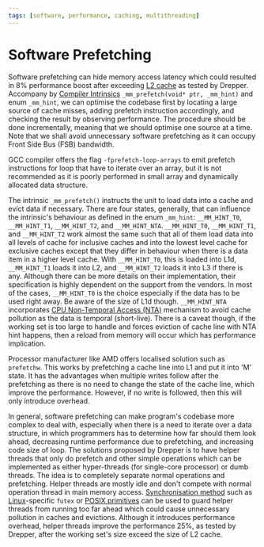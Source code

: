 ```yaml
---
tags: [software, performance, caching, multithreading]
---
```


# Software Prefetching

Software prefetching can hide memory access latency which could resulted in 8%
performance boost after exceeding [L2 cache](202403191017.md) as tested by
Drepper. Accompany by [Compiler Intrinsics](202404151959.md) `_mm_prefetch(void*
ptr, _mm_hint)` and enum `_mm_hint`, we can optimise the codebase first by
locating a large source of cache misses, adding prefetch instruction
accordingly, and checking the result by observing performance. The procedure
should be done incrementally, meaning that we should optimise one source at a
time. Note that we shall avoid unnecessary software prefetching as it can occupy
Front Side Bus (FSB) bandwidth.

GCC compiler offers the flag `-fprefetch-loop-arrays` to emit prefetch
instructions for loop that have to iterate over an array, but it is not
recommended as it is poorly performed in small array and dynamically allocated
data structure.

The intrinsic `_mm_prefetch()` instructs the unit to load data into a cache and
evict data if necessary. There are four states, generally, that can influence
the intrinsic's behaviour as defined in the enum `_mm_hint`: `__MM_HINT_T0`,
`__MM_HINT_T1`, `__MM_HINT_T2`, and `__MM_HINT_NTA`. `__MM_HINT_T0`,
`__MM_HINT_T1`, and `__MM_HINT_T2` work almost the same such that all of them
load data into all levels of cache for inclusive caches and into the lowest
level cache for exclusive caches except that they differ in behaviour when there
is a data item in a higher level cache. With `__MM_HINT_T0`, this is loaded into
L1d, `__MM_HINT_T1` loads it into L2, and `__MM_HINT_T2` loads it into L3 if
there is any. Although there can be more details on their implementation, their
specification is highly dependent on the support from the vendors. In most of
the cases, `__MM_HINT_T0` is the choice especially if the data has to be used
right away. Be aware of the size of L1d though. `__MM_HINT_NTA` incorporates
[CPU Non-Temporal Access (NTA)](202407122002.md) mechanism to avoid cache
pollution as the data is temporal (short-live). There is a caveat though, if the
working set is too large to handle and forces eviction of cache line with NTA
hint happens, then a reload from memory will occur which has performance
implication.

Processor manufacturer like AMD offers localised solution such as `prefetchw`.
This works by prefetching a cache line into L1 and put it into 'M' state. It has
the advantages when multiple writes follow after the prefetching as there is no
need to change the state of the cache line, which improve the performance.
However, if no write is followed, then this will only introduce overhead.

In general, software prefetching can make program's codebase more complex to
deal with, especially when there is a need to iterate over a data structure, in
which programmers has to determine how far should them look ahead, decreasing
runtime performance due to prefetching, and increasing code size of loop. The
solutions proposed by Drepper is to have helper threads that only do prefetch
and other simple operations which can be implemented as either hyper-threads
(for single-core processor) or dumb threads. The idea is to completely separate
normal operations and prefetching. Helper threads are mostly idle and don't
compete with normal operation thread in main memory access. [Synchronisation method](202404301021.md)
such as [Linux](202204081225.md)-specific `futex` or [POSIX primitives](202307131648.md)
can be used to guard helper threads from running too far ahead which could cause
unnecessary pollution in caches and evictions. Although it introduces
performance overhead, helper threads improve the performance 25%, as tested by
Drepper, after the working set's size exceed the size of L2 cache.
